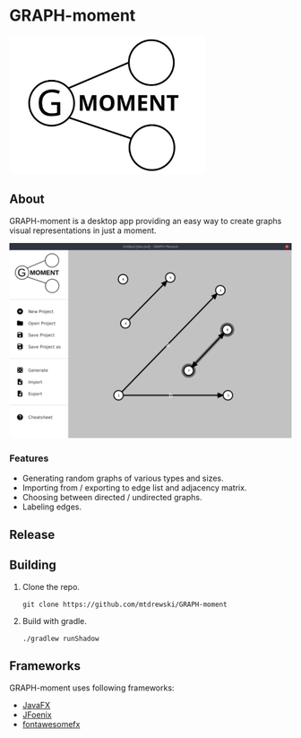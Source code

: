 # GRAPH-moment
<img src="src/main/resources/img/logo.svg" width="350">


## About
GRAPH-moment is a desktop app providing an easy way to create graphs visual representations in just a moment. 


<kbd>
    <img src="img/main.png">
</kbd>

### Features
- Generating random graphs of various types and sizes.
- Importing from / exporting to edge list and adjacency matrix.
- Choosing between directed / undirected graphs.
- Labeling edges.
## Release

## Building
1. Clone the repo.
    ```
    git clone https://github.com/mtdrewski/GRAPH-moment
    ```
2. Build with gradle.
    ```
    ./gradlew runShadow
    ```
## Frameworks
GRAPH-moment uses following frameworks:
- [JavaFX](https://openjfx.io/)
- [JFoenix](http://www.jfoenix.com/)
- [fontawesomefx](https://bitbucket.org/Jerady/fontawesomefx/src/master/)
